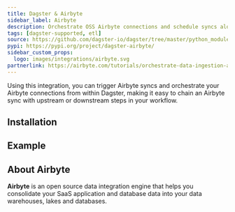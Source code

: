 ```yaml
---
title: Dagster & Airbyte
sidebar_label: Airbyte
description: Orchestrate OSS Airbyte connections and schedule syncs alongside upstream or downstream dependencies with Dagster.
tags: [dagster-supported, etl]
source: https://github.com/dagster-io/dagster/tree/master/python_modules/libraries/dagster-airbyte
pypi: https://pypi.org/project/dagster-airbyte/
sidebar_custom_props:
  logo: images/integrations/airbyte.svg
partnerlink: https://airbyte.com/tutorials/orchestrate-data-ingestion-and-transformation-pipelines
---
```



Using this integration, you can trigger Airbyte syncs and orchestrate your Airbyte connections from within Dagster, making it easy to chain an Airbyte sync with upstream or downstream steps in your workflow.

## Installation

<PackageInstallInstructions packageName="dagster-airbyte" />

## Example

<CodeExample path="docs_snippets/docs_snippets/integrations/airbyte.py" language="python" />

## About Airbyte

**Airbyte** is an open source data integration engine that helps you consolidate your SaaS application and database data into your data warehouses, lakes and databases.
